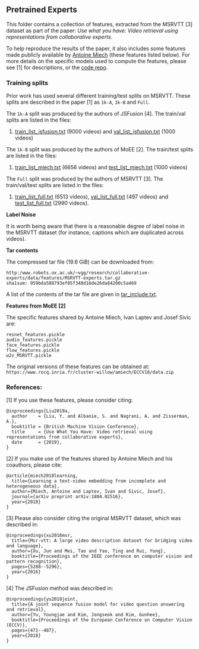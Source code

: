 ## Pretrained Experts

This folder contains a collection of features, extracted from the MSRVTT [3] dataset as part of the paper:
*Use what you have: Video retrieval using representations from collaborative experts*.

To help reproduce the results of the paper, it also includes some features made publicly available by [Antoine Miech](https://www.di.ens.fr/~miech/) (these features listed below).
For more details on the specific models used to compute the features, please see [1] for descriptions, or the [code repo](https://github.com/albanie/collaborative-experts).

### Training splits

Prior work has used several different training/test splits on MSRVTT. These splits
are described in the paper [1] as `1k-A`, `1k-B` and `Full`.

The `1k-A` split was produced by the authors of JSFusion [4].  The train/val splits are listed in the files:

1. [train_list_jsfusion.txt](train_list_jsfusion.txt) (9000 videos) and [val_list_jsfusion.txt](val_list_jsfusion.txt) (1000 videos)

The `1k-B` split was produced by the authors of MoEE [2].  The train/test splits are listed in the files:

1. [train_list_miech.txt](train_list_miech.txt) (6656 videos) and [test_list_miech.txt](test_list_miech.txt) (1000 videos)

The `Full` split was produced by the authors of MSRVTT [3].  The train/val/test splits are listed in the files:

1. [train_list_full.txt](train_list_full.txt) (6513 videos), [val_list_full.txt](val_list_full.txt) (497 videos) and [test_list_full.txt](test_list_full.txt) (2990 videos).

**Label Noise**

It is worth being aware that there is a reasonable degree of label noise in the MSRVTT dataset (for instance, captions which are duplicated across videos).

**Tar contents**

The compressed tar file (19.6 GiB) can be downloaded from:

```
http:/www.robots.ox.ac.uk/~vgg/research/collaborative-experts/data/features/MSRVTT-experts.tar.gz
sha1sum: 959bda588793ef05f348d16de26da84200c5a469
```
A list of the contents of the tar file are given in [tar_include.txt](tar_include.txt).

**Features from MoEE [2]**

The specific features shared by Antoine Miech, Ivan Laptev and Josef Sivic are:

```
resnet_features.pickle
audio_features.pickle
face_features.pickle
flow_features.pickle
w2v_MSRVTT.pickle
```

The original versions of these features can be obtained at:
`https://www.rocq.inria.fr/cluster-willow/amiech/ECCV18/data.zip`

### References:

[1] If you use these features, please consider citing:
```
@inproceedings{Liu2019a,
  author    = {Liu, Y. and Albanie, S. and Nagrani, A. and Zisserman, A.},
  booktitle = {British Machine Vision Conference},
  title     = {Use What You Have: Video retrieval using representations from collaborative experts},
  date      = {2019},
}
```

[2] If you make use of the features shared by Antoine Miech and his coauthors, please cite:


```
@article{miech2018learning,
  title={Learning a text-video embedding from incomplete and heterogeneous data},
  author={Miech, Antoine and Laptev, Ivan and Sivic, Josef},
  journal={arXiv preprint arXiv:1804.02516},
  year={2018}
}
```

[3] Please also consider citing the original MSRVTT dataset, which was described in:

```
@inproceedings{xu2016msr,
  title={Msr-vtt: A large video description dataset for bridging video and language},
  author={Xu, Jun and Mei, Tao and Yao, Ting and Rui, Yong},
  booktitle={Proceedings of the IEEE conference on computer vision and pattern recognition},
  pages={5288--5296},
  year={2016}
}
```

[4] The JSFusion method was described in:

```
@inproceedings{yu2018joint,
  title={A joint sequence fusion model for video question answering and retrieval},
  author={Yu, Youngjae and Kim, Jongseok and Kim, Gunhee},
  booktitle={Proceedings of the European Conference on Computer Vision (ECCV)},
  pages={471--487},
  year={2018}
}
```
